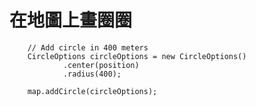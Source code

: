 # 在地圖上畫圈圈




        // Add circle in 400 meters
        CircleOptions circleOptions = new CircleOptions()
                .center(position)
                .radius(400);

        map.addCircle(circleOptions);
